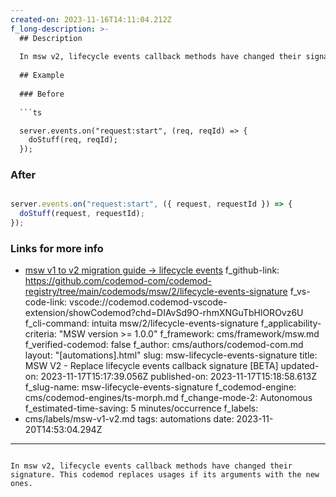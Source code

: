 ```yaml
---
created-on: 2023-11-16T14:11:04.212Z
f_long-description: >-
  ## Description
  
  In msw v2, lifecycle events callback methods have changed their signature. This codemod replaces usages if its arguments with the new ones.
  
  ## Example
  
  ### Before
  
  ```ts

  server.events.on("request:start", (req, reqId) => {
    doStuff(req, reqId);
  });

  ```
  
  ### After
  
  ```ts

  server.events.on("request:start", ({ request, requestId }) => {
    doStuff(request, requestId);
  });

  ```

  ### Links for more info

  -   [msw v1 to v2 migration guide -> lifecycle events](https://mswjs.io/docs/migrations/1.x-to-2.x/#life-cycle-events)
f_github-link: https://github.com/codemod-com/codemod-registry/tree/main/codemods/msw/2/lifecycle-events-signature
f_vs-code-link: vscode://codemod.codemod-vscode-extension/showCodemod?chd=DIAvSd9O-rhmXNGuTbHlOROvz6U
f_cli-command: intuita msw/2/lifecycle-events-signature
f_applicability-criteria: "MSW version >= 1.0.0"
f_framework: cms/framework/msw.md
f_verified-codemod: false
f_author: cms/authors/codemod-com.md
layout: "[automations].html"
slug: msw-lifecycle-events-signature
title: MSW V2 - Replace lifecycle events callback signature [BETA]
updated-on: 2023-11-17T15:17:39.056Z
published-on: 2023-11-17T15:18:58.613Z
f_slug-name: msw-lifecycle-events-signature
f_codemod-engine: cms/codemod-engines/ts-morph.md
f_change-mode-2: Autonomous
f_estimated-time-saving: 5 minutes/occurrence
f_labels:
  - cms/labels/msw-v1-v2.md
tags: automations
date: 2023-11-20T14:53:04.294Z
---
```

In msw v2, lifecycle events callback methods have changed their signature. This codemod replaces usages if its arguments with the new ones.